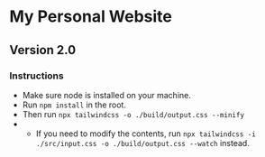 # My Personal Website
## Version 2.0

### Instructions
- Make sure node is installed on your machine.
- Run `npm install` in the root.
- Then run `npx tailwindcss -o ./build/output.css --minify`
- - If you need to modify the contents, run `npx tailwindcss -i ./src/input.css -o ./build/output.css --watch` instead.